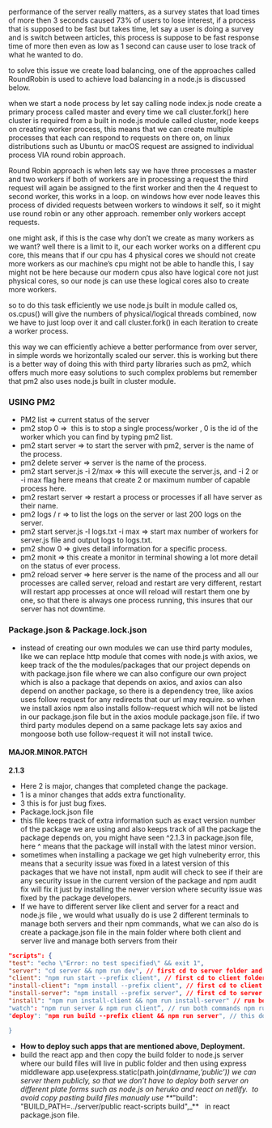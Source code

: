 
performance of the server really matters, as a survey states that load times of more then 3 seconds caused 73% of users to lose interest, if a process that is supposed to be fast but takes time, let say a user is doing a survey and is switch between articles, this process is suppose to be fast response time of more then even as low as 1 second can cause user to lose track of what he wanted to do.

to solve this issue we create load balancing, one of the approaches called RoundRobin is used to achieve load balancing in a node.js is discussed below.

when we start a node process by let say calling node index.js node create a primary process called master and every time we call cluster.fork() here cluster is required from a built in node.js module called cluster, node keeps on creating worker process, this means that we can create multiple processes that each can respond to requests on there on, on linux distributions such as Ubuntu or macOS request are assigned to individual process VIA round robin approach.

Round Robin approach is when lets say we have three processes a master and two workers if both of workers are in processing a request the third request will again be assigned to the first worker and then the 4 request to second worker, this works in a loop. on windows how ever node leaves this process of divided requests between workers to windows it self, so it might use round robin or any other approach. remember only workers accept requests.

one might ask, if this is the case why don’t we create as many workers as we want? well there is a limit to it, our each worker works on a different cpu core, this means that if our cpu has 4 physical cores we should not create more workers as our machine’s cpu might not be able to handle this, I say might not be here because our modern cpus also have logical core not just physical cores, so our node js can use these logical cores also to create more workers.

so to do this task efficiently we use node.js built in module called os, os.cpus() will give the numbers of physical/logical threads combined, now we have to just loop over it and call cluster.fork() in each iteration to create a worker process.

this way we can efficiently achieve a better performance from over server, in simple words we horizontally scaled our server.
this is working but there is a better way of doing this with third party libraries such as pm2, which offers much more easy solutions to such complex problems but remember that pm2 also uses node.js built in cluster module.

### USING PM2

- PM2 list => current status of the server
- pm2 stop 0 =>  this is to stop a single process/worker , 0 is the id of the worker which you can find by typing pm2 list.
- pm2 start server => to start the server with pm2, server is the name of the process. 
- pm2 delete server => server is the name of the process.
- pm2 start server.js -i 2/max => this will execute the server.js, and -i 2 or -i max flag here means that create 2 or maximum number of capable process here.
- pm2 restart server => restart a process or processes if all have server as their name.
- pm2 logs / r => to list the logs on the server or last 200 logs on the server.
- pm2 start server.js -l logs.txt -i max => start max number of workers for server.js file and output logs to logs.txt.
- pm2 show 0 => gives detail information for a specific process.
- pm2 monit => this create a monitor in terminal showing a lot more detail on the status of ever process.
- pm2 reload server => here server is the name of the process and all our processes are called server, reload and restart are very different, restart will restart app processes at once will reload will restart them one by one, so that there is always one process running, this insures that our server has not downtime.


### Package.json & Package.lock.json
  
- instead of creating our own modules we can use third party modules, like we can replace http module that comes with node.js with axios, we keep track of the the modules/packages that our project depends on with package.json file where we can also configure our own project which is also a package that depends on axios, and axios can also depend on another package, so there is a dependency tree, like axios uses follow request for any redirects that our url may require. so when we install axios npm also installs follow-request which will not be listed in our package.json file but in the axios module package.json file. if two third party modules depend on a same package lets say axios and mongoose both use follow-request it will not install twice.

#### MAJOR.MINOR.PATCH
**2.1.3**
- Here 2 is major, changes that completed change the package.
- 1 is a minor changes that adds extra functionality.
- 3 this is for just bug fixes.
- Package.lock.json file
- this file keeps track of extra information such as exact version number of the package we are using and also keeps track of all the package the package depends on, you might have seen ^2.1.3 in package.json file, here ^ means that the package will install with the latest minor version.
- sometimes when installing a package we get high vulneberity error, this means that a security issue was fixed in a latest version of this packages that we have not install, npm audit will check to see if their are any security issue in the current version of the package and npm audit fix will fix it just by installing the newer version where security issue was fixed by the package developers.
- If we have to different server like client and server for a react and node.js file , we would what usually do is use 2 different terminals to manage both servers and their npm commands, what we can also do is create a package.json file in the main folder where both client and server live and manage both servers from their

```json
"scripts": {
"test": "echo \"Error: no test specified\" && exit 1",
"server": "cd server && npm run dev", // first cd to server folder and then run npm run dev
"client": "npm run start --prefix client", // first cd to client folder and then run npm run start
"install-client": "npm install --prefix client", // first cd to client and run npm install
"install-server": "npm install --prefix server", // first cd to server and run npm install
"install": "npm run install-client && npm run install-server" // run both npm run install-client and then run npm run intsall-server.
"watch": "npm run server & npm run client”, // run both commands npm run server && npm run client, here single & means that do not weight for first script to end.
"deploy": "npm run build --prefix client && npm run server", // this does alot runs npm run build in client folder and then runs npm run server which then first will cd into server and run npm run dev.

}
```

- **How to deploy such apps that are mentioned above, Deployment.**
- build the react app and then copy the build folder to node.js server where our build files will live in public folder and then using express middleware app.use(express.static(path.join(_dirname,’public’)) we can server them publicly, so that we don’t have to deploy both server on different plate forms such as node.js on heruko and react on netlify.  to avoid copy pasting build files manualy use **_"build": "BUILD_PATH=../server/public react-scripts build",_**   in react package.json file.